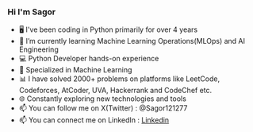 ### Hi I'm Sagor

- 🖥️ I've been coding in Python primarily for over 4 years
- 🌱 I’m currently learning Machine Learning Operations(MLOps) and AI Engineering
- 💻 Python Developer hands-on experience
- 🤖 Specialized in Machine Learning
- 📊 I have solved 2000+ problems on platforms like LeetCode, Codeforces, AtCoder, UVA, Hackerrank and CodeChef etc.
- 🌐 Constantly exploring new technologies and tools
- 📫 You can follow me on X(Twitter) : @Sagor121277
- 📫 You can connect me on LinkedIn : [Linkedin](https://www.linkedin.com/in/muhammad-sagor-45775b1b5/)

